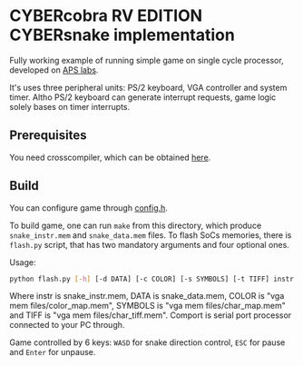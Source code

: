 # CYBERcobra RV EDITION CYBERsnake implementation

Fully working example of running simple game on single cycle processor, developed on [APS labs](https://github.com/MPSU/APS).

It's uses three peripheral units: PS/2 keyboard, VGA controller and system timer.
Altho PS/2 keyboard can generate interrupt requests, game logic solely bases on timer interrupts.

## Prerequisites

You need crosscompiler, which can be obtained [here](https://github.com/xpack-dev-tools/riscv-none-elf-gcc-xpack/releases/tag/v14.2.0-3).

## Build

You can configure game through [config.h](../../game/inc/config.h).

To build game, one can run `make` from this directory, which produce `snake_instr.mem` and `snake_data.mem` files. To flash SoCs memories, there is `flash.py` script, that has two mandatory arguments and four optional ones.

Usage:

```bash
python flash.py [-h] [-d DATA] [-c COLOR] [-s SYMBOLS] [-t TIFF] instr comport
```

Where instr is snake_instr.mem, DATA is snake_data.mem, COLOR is "vga mem files/color_map.mem", SYMBOLS is "vga mem files/char_map.mem" and TIFF is "vga mem files/char_tiff.mem". Comport is serial port processor connected to your PC through.

Game controlled by 6 keys: `WASD` for snake direction control, `ESC` for pause and `Enter` for unpause.
